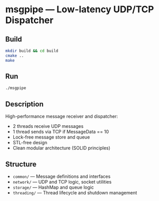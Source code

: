 # msgpipe — Low-latency UDP/TCP Dispatcher

## Build

```bash
mkdir build && cd build
cmake ..
make
```

## Run

```bash
./msgpipe
```

## Description

High-performance message receiver and dispatcher:
- 2 threads receive UDP messages
- 1 thread sends via TCP if MessageData == 10
- Lock-free message store and queue
- STL-free design
- Clean modular architecture (SOLID principles)

## Structure

- `common/` — Message definitions and interfaces
- `network/` — UDP and TCP logic, socket utilities
- `storage/` — HashMap and queue logic
- `threading/` — Thread lifecycle and shutdown management
